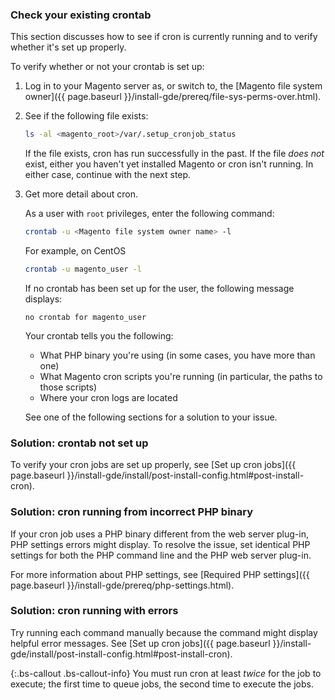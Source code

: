 
### Check your existing crontab

This section discusses how to see if cron is currently running and to verify whether it's set up properly.

To verify whether or not your crontab is set up:

1. Log in to your Magento server as, or switch to, the [Magento file system owner]({{ page.baseurl }}/install-gde/prereq/file-sys-perms-over.html).
2. See if the following file exists:

   ```bash
   ls -al <magento_root>/var/.setup_cronjob_status
   ```

   If the file exists, cron has run successfully in the past. If the file _does not_ exist, either you haven't yet installed Magento or cron isn't running. In either case, continue with the next step.

3. Get more detail about cron.

   As a user with `root` privileges, enter the following command:

   ```bash
   crontab -u <Magento file system owner name> -l
   ```

   For example, on CentOS

   ```bash
   crontab -u magento_user -l
   ```

   If no crontab has been set up for the user, the following message displays:

   ```terminal
   no crontab for magento_user
   ```

   Your crontab tells you the following:

   *  What PHP binary you're using (in some cases, you have more than one)
   *  What Magento cron scripts you're running (in particular, the paths to those scripts)
   *  Where your cron logs are located

   See one of the following sections for a solution to your issue.

### Solution: crontab not set up

To verify your cron jobs are set up properly, see [Set up cron jobs]({{ page.baseurl }}/install-gde/install/post-install-config.html#post-install-cron).

### Solution: cron running from incorrect PHP binary

If your cron job uses a PHP binary different from the web server plug-in, PHP settings errors might display. To resolve the issue, set identical PHP settings for both the PHP command line and the PHP web server plug-in.

For more information about PHP settings, see [Required PHP settings]({{ page.baseurl }}/install-gde/prereq/php-settings.html).

### Solution: cron running with errors

Try running each command manually because the command might display helpful error messages. See [Set up cron jobs]({{ page.baseurl }}/install-gde/install/post-install-config.html#post-install-cron).

{:.bs-callout .bs-callout-info}
You must run cron at least *twice* for the job to execute; the first time to queue jobs, the second time to execute the jobs.
